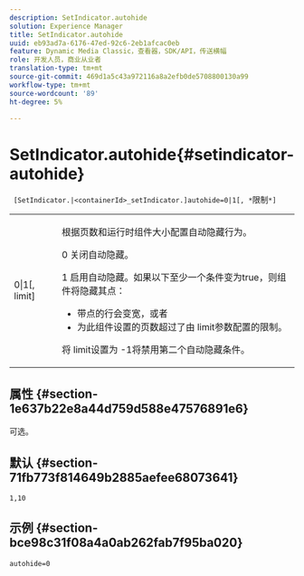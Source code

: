 ```yaml
---
description: SetIndicator.autohide
solution: Experience Manager
title: SetIndicator.autohide
uuid: eb93ad7a-6176-47ed-92c6-2eb1afcac0eb
feature: Dynamic Media Classic，查看器，SDK/API，传送横幅
role: 开发人员，商业从业者
translation-type: tm+mt
source-git-commit: 469d1a5c43a972116a8a2efb0de5708800130a99
workflow-type: tm+mt
source-wordcount: '89'
ht-degree: 5%

---
```



# SetIndicator.autohide{#setindicator-autohide}

` [SetIndicator.|<containerId>_setIndicator.]autohide=0|1[, *`限制`*]`

<table id="table_0BEA0B5FFDF64E5594B534B2A87A6D88"> 
 <tbody> 
  <tr> 
   <td colname="col1"> <p> <span class="codeph">0|1[,<span class="varname"> limit</span>]</span> </p> </td> 
   <td colname="col2"> <p> 根据页数和运行时组件大小配置自动隐藏行为。 </p> <p> <span class="codeph"> 0</span> 关闭自动隐藏。 </p> <p> <span class="codeph"> 1</span> 启用自动隐藏。如果以下至少一个条件变为true，则组件将隐藏其点： </p> <p> 
     <ul id="ul_A7F9C1DDC6AE44BAA348B3AD440A4EDD"> 
      <li id="li_39332158806445DF874C5A52F1331B8B">带点的行会变宽，或者 </li> 
      <li id="li_E30BAC8B609147ADB8824000F5729B21">为此组件设置的页数超过了由<span class="codeph"><span class="varname"> limit</span></span>参数配置的限制。 </li> 
     </ul> </p> <p> 将<span class="codeph"><span class="varname"> limit</span></span>设置为<span class="codeph"> -1</span>将禁用第二个自动隐藏条件。 </p> </td> 
  </tr> 
 </tbody> 
</table>

## 属性 {#section-1e637b22e8a44d759d588e47576891e6}

可选。

## 默认 {#section-71fb773f814649b2885aefee68073641}

`1,10`

## 示例 {#section-bce98c31f08a4a0ab262fab7f95ba020}

`autohide=0`
